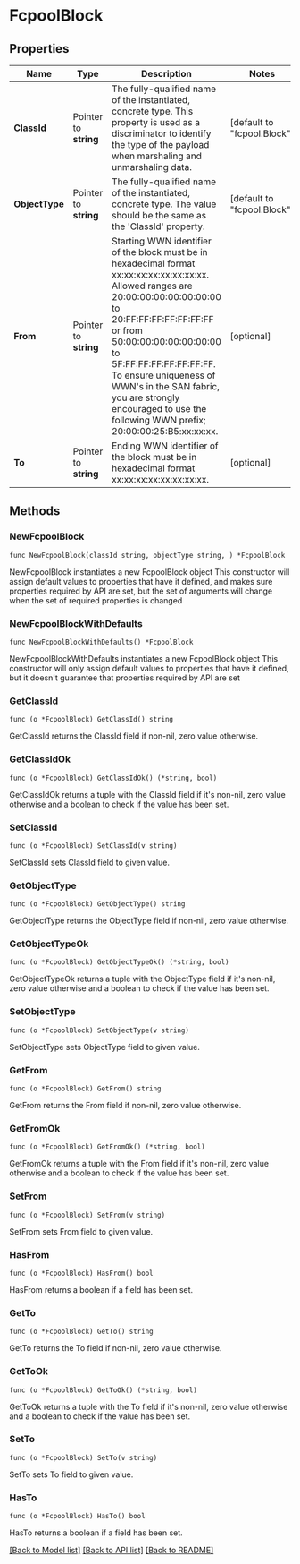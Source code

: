 # FcpoolBlock

## Properties

Name | Type | Description | Notes
------------ | ------------- | ------------- | -------------
**ClassId** | Pointer to **string** | The fully-qualified name of the instantiated, concrete type. This property is used as a discriminator to identify the type of the payload when marshaling and unmarshaling data. | [default to "fcpool.Block"]
**ObjectType** | Pointer to **string** | The fully-qualified name of the instantiated, concrete type. The value should be the same as the &#39;ClassId&#39; property. | [default to "fcpool.Block"]
**From** | Pointer to **string** | Starting WWN identifier of the block must be in hexadecimal format xx:xx:xx:xx:xx:xx:xx:xx. Allowed ranges are 20:00:00:00:00:00:00:00 to 20:FF:FF:FF:FF:FF:FF:FF or from 50:00:00:00:00:00:00:00 to 5F:FF:FF:FF:FF:FF:FF:FF. To ensure uniqueness of WWN&#39;s in the SAN fabric, you are strongly encouraged to use the following WWN prefix; 20:00:00:25:B5:xx:xx:xx. | [optional] 
**To** | Pointer to **string** | Ending WWN identifier of the block must be in hexadecimal format xx:xx:xx:xx:xx:xx:xx:xx. | [optional] 

## Methods

### NewFcpoolBlock

`func NewFcpoolBlock(classId string, objectType string, ) *FcpoolBlock`

NewFcpoolBlock instantiates a new FcpoolBlock object
This constructor will assign default values to properties that have it defined,
and makes sure properties required by API are set, but the set of arguments
will change when the set of required properties is changed

### NewFcpoolBlockWithDefaults

`func NewFcpoolBlockWithDefaults() *FcpoolBlock`

NewFcpoolBlockWithDefaults instantiates a new FcpoolBlock object
This constructor will only assign default values to properties that have it defined,
but it doesn't guarantee that properties required by API are set

### GetClassId

`func (o *FcpoolBlock) GetClassId() string`

GetClassId returns the ClassId field if non-nil, zero value otherwise.

### GetClassIdOk

`func (o *FcpoolBlock) GetClassIdOk() (*string, bool)`

GetClassIdOk returns a tuple with the ClassId field if it's non-nil, zero value otherwise
and a boolean to check if the value has been set.

### SetClassId

`func (o *FcpoolBlock) SetClassId(v string)`

SetClassId sets ClassId field to given value.


### GetObjectType

`func (o *FcpoolBlock) GetObjectType() string`

GetObjectType returns the ObjectType field if non-nil, zero value otherwise.

### GetObjectTypeOk

`func (o *FcpoolBlock) GetObjectTypeOk() (*string, bool)`

GetObjectTypeOk returns a tuple with the ObjectType field if it's non-nil, zero value otherwise
and a boolean to check if the value has been set.

### SetObjectType

`func (o *FcpoolBlock) SetObjectType(v string)`

SetObjectType sets ObjectType field to given value.


### GetFrom

`func (o *FcpoolBlock) GetFrom() string`

GetFrom returns the From field if non-nil, zero value otherwise.

### GetFromOk

`func (o *FcpoolBlock) GetFromOk() (*string, bool)`

GetFromOk returns a tuple with the From field if it's non-nil, zero value otherwise
and a boolean to check if the value has been set.

### SetFrom

`func (o *FcpoolBlock) SetFrom(v string)`

SetFrom sets From field to given value.

### HasFrom

`func (o *FcpoolBlock) HasFrom() bool`

HasFrom returns a boolean if a field has been set.

### GetTo

`func (o *FcpoolBlock) GetTo() string`

GetTo returns the To field if non-nil, zero value otherwise.

### GetToOk

`func (o *FcpoolBlock) GetToOk() (*string, bool)`

GetToOk returns a tuple with the To field if it's non-nil, zero value otherwise
and a boolean to check if the value has been set.

### SetTo

`func (o *FcpoolBlock) SetTo(v string)`

SetTo sets To field to given value.

### HasTo

`func (o *FcpoolBlock) HasTo() bool`

HasTo returns a boolean if a field has been set.


[[Back to Model list]](../README.md#documentation-for-models) [[Back to API list]](../README.md#documentation-for-api-endpoints) [[Back to README]](../README.md)


